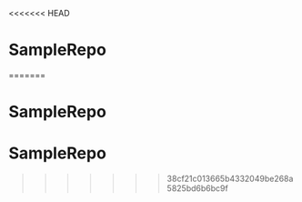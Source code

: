 <<<<<<< HEAD
# SampleRepo 
=======
# SampleRepo
# SampleRepo
>>>>>>> 38cf21c013665b4332049be268a5825bd6b6bc9f
